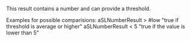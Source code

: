 This result contains a number and can provide a threshold.

Examples for possible comparisions:
	aSLNumberResult > #low "true if threshold is average or higher"
	aSLNumberResult < 5 "true if the value is lower than 5"